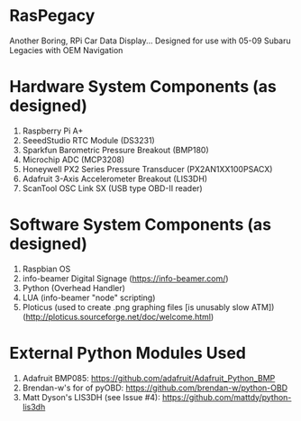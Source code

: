 # RasPegacy
Another Boring, RPi Car Data Display... Designed for use with 05-09 Subaru Legacies with OEM Navigation

# Hardware System Components (as designed)
1. Raspberry Pi A+
2. SeeedStudio RTC Module (DS3231)
3. Sparkfun Barometric Pressure Breakout (BMP180)
4. Microchip ADC (MCP3208)
5. Honeywell PX2 Series Pressure Transducer (PX2AN1XX100PSACX)
6. Adafruit 3-Axis Accelerometer Breakout (LIS3DH)
7. ScanTool OSC Link SX (USB type OBD-II reader)

# Software System Components (as designed)
1. Raspbian OS
2. info-beamer Digital Signage (https://info-beamer.com/)
3. Python (Overhead Handler)
4. LUA (info-beamer "node" scripting)
5. Ploticus (used to create .png graphing files [is unusably slow ATM]) (http://ploticus.sourceforge.net/doc/welcome.html)

# External Python Modules Used
1. Adafruit BMP085: https://github.com/adafruit/Adafruit_Python_BMP
2. Brendan-w's for of pyOBD: https://github.com/brendan-w/python-OBD
3. Matt Dyson's LIS3DH (see Issue #4): https://github.com/mattdy/python-lis3dh
